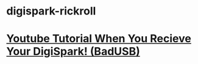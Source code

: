 # digispark-rickroll

# [Youtube Tutorial When You Recieve Your DigiSpark! (BadUSB) ](https://www.youtube.com/watch?v=fGmGBa-4cYQ&t=35s)

